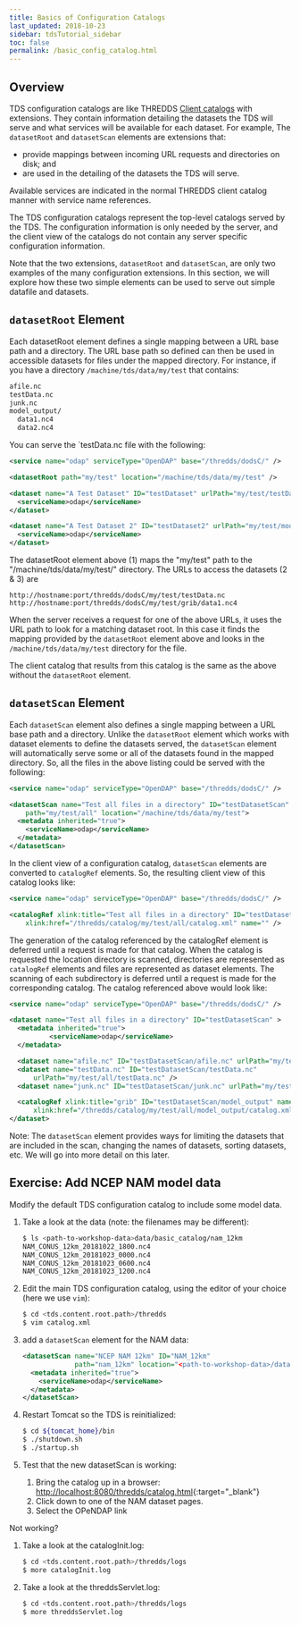 ```yaml
---
title: Basics of Configuration Catalogs
last_updated: 2018-10-23
sidebar: tdsTutorial_sidebar
toc: false
permalink: /basic_config_catalog.html
---
```


## Overview

TDS configuration catalogs are like THREDDS [Client catalogs](basic_client_catalog.html) with extensions.
They contain information detailing the datasets the TDS will serve and what services will be available for each dataset.
For example,  The `datasetRoot` and `datasetScan` elements are extensions that:
 * provide mappings between incoming URL requests and directories on disk; and
 * are used in the detailing of the datasets the TDS will serve.

Available services are indicated in the normal THREDDS client catalog manner with service name references.

The TDS configuration catalogs represent the top-level catalogs served by the TDS.
The configuration information is only needed by the server,  and the client view of the catalogs do not contain any server specific configuration information.

Note that the two extensions, `datasetRoot` and `datasetScan`, are only two examples of the many configuration extensions.
In this section, we will explore how these two simple elements can be used to serve out simple datafile and datasets.

## `datasetRoot` Element

Each datasetRoot element defines a single mapping between a URL base path and a directory.
The URL base path so defined can then be used in accessible datasets for files under the mapped directory.
For instance, if you have a directory `/machine/tds/data/my/test` that contains:

~~~bash
afile.nc
testData.nc
junk.nc
model_output/
  data1.nc4
  data2.nc4
~~~

You can serve the `testData.nc file with the following:

~~~xml
<service name="odap" serviceType="OpenDAP" base="/thredds/dodsC/" />

<datasetRoot path="my/test" location="/machine/tds/data/my/test" />             <!-- 1 -->

<dataset name="A Test Dataset" ID="testDataset" urlPath="my/test/testData.nc" > <!-- 2 -->
  <serviceName>odap</serviceName>
</dataset>

<dataset name="A Test Dataset 2" ID="testDataset2" urlPath="my/test/model_output/data1.nc4" > <!-- 3 -->
  <serviceName>odap</serviceName>
</dataset>
~~~

The datasetRoot element above (1) maps the "my/test" path to the "/machine/tds/data/my/test/" directory.
The URLs to access the datasets (2 & 3) are

~~~
http://hostname:port/thredds/dodsC/my/test/testData.nc
http://hostname:port/thredds/dodsC/my/test/grib/data1.nc4
~~~

When the server receives a request for one of the above URLs, it uses the URL path to look for a matching dataset root.
In this case it finds the mapping provided by the `datasetRoot` element above and looks in the `/machine/tds/data/my/test` directory for the file.

The client catalog that results from this catalog is the same as the above without the `datasetRoot` element.

## `datasetScan` Element

Each `datasetScan` element also defines a single mapping between a URL base path and a directory.
Unlike the `datasetRoot` element which works with dataset elements to define the datasets served, the `datasetScan` element will automatically serve some or all of the datasets found in the mapped directory.
So, all the files in the above listing could be served with the following:

~~~xml
<service name="odap" serviceType="OpenDAP" base="/thredds/dodsC/" />

<datasetScan name="Test all files in a directory" ID="testDatasetScan"
    path="my/test/all" location="/machine/tds/data/my/test">
  <metadata inherited="true">
    <serviceName>odap</serviceName>
  </metadata>
</datasetScan>
~~~

In the client view of a configuration catalog, `datasetScan` elements are converted to `catalogRef` elements.
So, the resulting client view of this catalog looks like:

~~~xml
<service name="odap" serviceType="OpenDAP" base="/thredds/dodsC/" />

<catalogRef xlink:title="Test all files in a directory" ID="testDatasetScan"
    xlink:href="/thredds/catalog/my/test/all/catalog.xml" name="" />
~~~

The generation of the catalog referenced by the catalogRef element is deferred until a request is made for that catalog.
When the catalog is requested the location directory is scanned, directories are represented as `catalogRef` elements and files are represented as dataset elements.
The scanning of each subdirectory is deferred until a request is made for the corresponding catalog.
The catalog referenced above would look like:

~~~xml
<service name="odap" serviceType="OpenDAP" base="/thredds/dodsC/" />

<dataset name="Test all files in a directory" ID="testDatasetScan" >
  <metadata inherited="true">
          <serviceName>odap</serviceName>
  </metadata>

  <dataset name="afile.nc" ID="testDatasetScan/afile.nc" urlPath="my/test/all/afile.nc" />
  <dataset name="testData.nc" ID="testDatasetScan/testData.nc"
      urlPath="my/test/all/testData.nc" />
  <dataset name="junk.nc" ID="testDatasetScan/junk.nc" urlPath="my/test/all/junk.nc" />

  <catalogRef xlink:title="grib" ID="testDatasetScan/model_output" name=""
      xlink:href="/thredds/catalog/my/test/all/model_output/catalog.xml" />
</dataset>
~~~

Note: The `datasetScan` element provides ways for limiting the datasets that are included in the scan, changing the names of datasets, sorting datasets, etc.
We will go into more detail on this later.

## Exercise: Add NCEP NAM model data

Modify the default TDS configuration catalog to include some model data.

1. Take a look at the data (note: the filenames may be different):

   ~~~bash
   $ ls <path-to-workshop-data>data/basic_catalog/nam_12km
   NAM_CONUS_12km_20181022_1800.nc4
   NAM_CONUS_12km_20181023_0000.nc4
   NAM_CONUS_12km_20181023_0600.nc4
   NAM_CONUS_12km_20181023_1200.nc4
   ~~~

2. Edit the main TDS configuration catalog, using the editor of your choice (here we use `vim`):

   ~~~bash
   $ cd <tds.content.root.path>/thredds
   $ vim catalog.xml
   ~~~

3. add a `datasetScan` element for the NAM data:
   ~~~xml
   <datasetScan name="NCEP NAM 12km" ID="NAM_12km"
                path="nam_12km" location="<path-to-workshop-data>/data/basic_catalog/nam_12km">
     <metadata inherited="true">
       <serviceName>odap</serviceName>
     </metadata>
   </datasetScan>
   ~~~
4. Restart Tomcat so the TDS is reinitialized:

   ~~~bash
   $ cd ${tomcat_home}/bin
   $ ./shutdown.sh
   $ ./startup.sh
   ~~~

5. Test that the new datasetScan is working:

   1. Bring the catalog up in a browser: <http://localhost:8080/thredds/catalog.html>{:target="_blank"}
   2. Click down to one of the NAM dataset pages.
   3. Select the OPeNDAP link

Not working?

1. Take a look at the catalogInit.log:

   ~~~bash
   $ cd <tds.content.root.path>/thredds/logs
   $ more catalogInit.log
   ~~~

2. Take a look at the threddsServlet.log:

   ~~~bash
   $ cd <tds.content.root.path>/thredds/logs
   $ more threddsServlet.log
   ~~~
